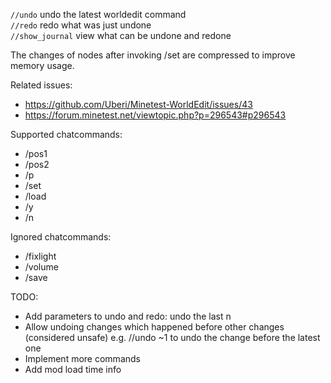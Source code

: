 `//undo` undo the latest worldedit command<br/>
`//redo` redo what was just undone<br/>
`//show_journal` view what can be undone and redone

The changes of nodes after invoking /set are compressed to improve memory usage.

Related issues:
* https://github.com/Uberi/Minetest-WorldEdit/issues/43
* https://forum.minetest.net/viewtopic.php?p=296543#p296543

Supported chatcommands:
* /pos1
* /pos2
* /p
* /set
* /load
* /y
* /n

Ignored chatcommands:
* /fixlight
* /volume
* /save


TODO:
* Add parameters to undo and redo: undo the last n
* Allow undoing changes which happened before other changes (considered unsafe)
	e.g. //undo ~1 to undo the change before the latest one
* Implement more commands
* Add mod load time info
